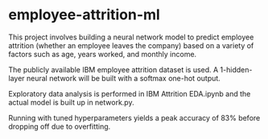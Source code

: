 # employee-attrition-ml

This project involves building a neural network model to predict employee attrition (whether an employee leaves the company) based on a variety of factors such as age, years worked, and monthly income. 

The publicly available IBM employee attrition dataset is used. A 1-hidden-layer neural network will be built with a softmax one-hot output. 

Exploratory data analysis is performed in IBM Attrition EDA.ipynb and the actual model is built up in network.py.

Running with tuned hyperparameters yields a peak accuracy of 83% before dropping off due to overfitting.
